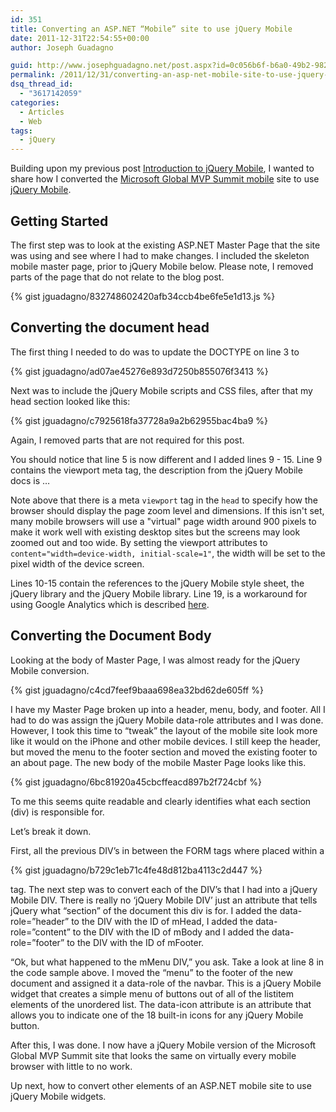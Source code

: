 ```yaml
---
id: 351
title: Converting an ASP.NET “Mobile” site to use jQuery Mobile
date: 2011-12-31T22:54:55+00:00
author: Joseph Guadagno

guid: http://www.josephguadagno.net/post.aspx?id=0c056b6f-b6a0-49b2-982e-c9e9e7f5286b
permalink: /2011/12/31/converting-an-asp-net-mobile-site-to-use-jquery-mobile/
dsq_thread_id:
  - "3617142059"
categories:
  - Articles
  - Web
tags:
  - jQuery
---
```

Building upon my previous post [Introduction to jQuery Mobile](http://www.josephguadagno.net/post/Introduction-to-jQuery-Mobile.aspx), I wanted to share how I converted the [Microsoft Global MVP Summit mobile](http://www.mvpsummitevents.info/m/default.aspx) site to use [jQuery Mobile](http://jquerymobile.com/).

## Getting Started

The first step was to look at the existing ASP.NET Master Page that the site was using and see where I had to make changes.  I included the skeleton mobile master page, prior to jQuery Mobile below.  Please note, I removed parts of the page that do not relate to the blog post.

{% gist jguadagno/832748602420afb34ccb4be6fe5e1d13.js %}

## Converting the document head

The first thing I needed to do was to update the DOCTYPE on line 3 to

{% gist jguadagno/ad07ae45276e893d7250b855076f3413 %}

Next was to include the jQuery Mobile scripts and CSS files, after that my head section looked like this:

{% gist jguadagno/c7925618fa37728a9a2b62955bac4ba9 %}

Again, I removed parts that are not required for this post.

You should notice that line 5 is now different and I added lines 9 - 15\. Line 9 contains the viewport meta tag, the description from the jQuery Mobile docs is …

Note above that there is a meta `viewport` tag in the `head` to specify how the browser should display the page zoom level and dimensions. If this isn't set, many mobile browsers will use a "virtual" page width around 900 pixels to make it work well with existing desktop sites but the screens may look zoomed out and too wide. By setting the viewport attributes to `content="width=device-width, initial-scale=1"`, the width will be set to the pixel width of the device screen.

Lines 10-15 contain the references to the jQuery Mobile style sheet, the jQuery library and the jQuery Mobile library. Line 19, is a workaround for using Google Analytics which is described [here](http://www.jongales.com/blog/2011/01/10/google-analytics-and-jquery-mobile/).

## Converting the Document Body

Looking at the body of Master Page, I was almost ready for the jQuery Mobile conversion.

{% gist jguadagno/c4cd7feef9baaa698ea32bd62de605ff %}

I have my Master Page broken up into a header, menu, body, and footer. All I had to do was assign the jQuery Mobile data-role attributes and I was done. However, I took this time to “tweak” the layout of the mobile site look more like it would on the iPhone and other mobile devices. I still keep the header, but moved the menu to the footer section and moved the existing footer to an about page. The new body of the mobile Master Page looks like this.

{% gist jguadagno/6bc81920a45cbcffeacd897b2f724cbf %}

To me this seems quite readable and clearly identifies what each section (div) is responsible for.

Let’s break it down.

First, all the previous DIV’s in between the FORM tags where placed within a

{% gist jguadagno/b729c1eb71c4fe48d812ba4113c2d447 %}

tag. The next step was to convert each of the DIV’s that I had into a jQuery Mobile DIV. There is really no ‘jQuery Mobile DIV’ just an attribute that tells jQuery what “section” of the document this div is for. I added the data-role=”header” to the DIV with the ID of mHead, I added the data-role=”content” to the DIV with the ID of mBody and I added the data-role=”footer” to the DIV with the ID of mFooter.

“Ok, but what happened to the mMenu DIV,” you ask. Take a look at line 8 in the code sample above. I moved the “menu” to the footer of the new document and assigned it a data-role of the navbar. This is a jQuery Mobile widget that creates a simple menu of buttons out of all of the listitem elements of the unordered list. The data-icon attribute is an attribute that allows you to indicate one of the 18 built-in icons for any jQuery Mobile button.

After this, I was done. I now have a jQuery Mobile version of the Microsoft Global MVP Summit site that looks the same on virtually every mobile browser with little to no work.

Up next, how to convert other elements of an ASP.NET mobile site to use jQuery Mobile widgets.